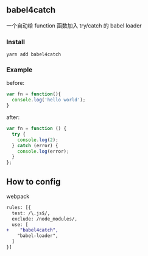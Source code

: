 ## babel4catch

一个自动给 function 函数加入 try/catch 的 babel loader


### Install

```
yarn add babel4catch
```

### Example

before:
```js
var fn = function(){
  console.log('hello world');
}
```

after:
```js
var fn = function () {
  try {
    console.log(2);
  } catch (error) {
    console.log(error);
  }
};
```

## How to config
webpack
```diff
rules: [{
  test: /\.js$/,
  exclude: /node_modules/,
  use: [
+    "babel4catch",
    "babel-loader",
  ]
}]
```
